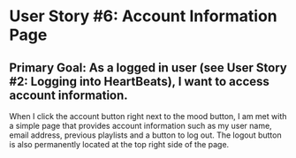 # User Story #6: Account Information Page
## Primary Goal: As a logged in user (see User Story #2: Logging into HeartBeats), I want to access account information.
When I click the account button right next to the mood button, I am met with a simple page that provides account information such as my user name, email address, previous playlists and a button to log out. The logout button is also permanently located at the top right side of the page.
